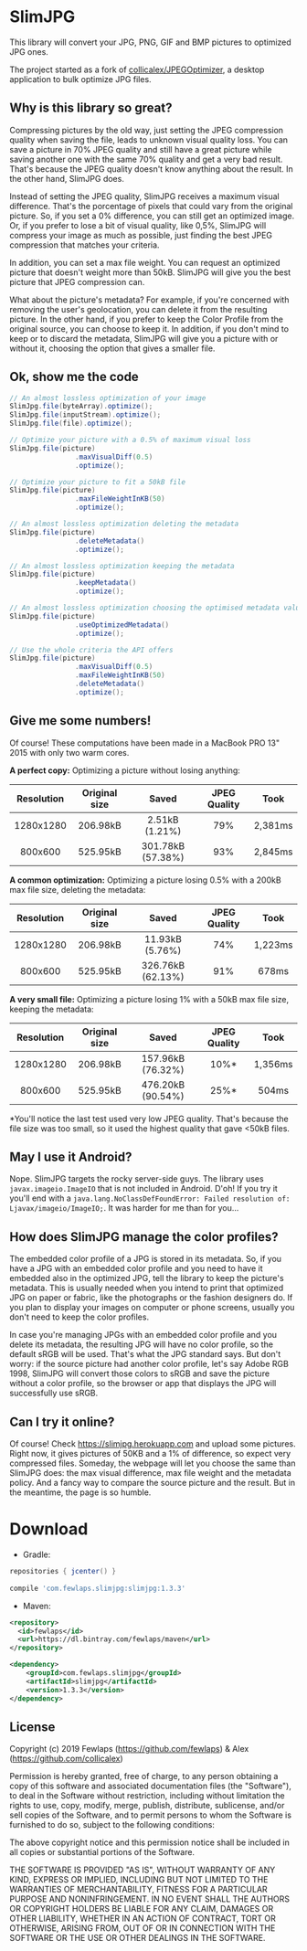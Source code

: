 # SlimJPG

This library will convert your JPG, PNG, GIF and BMP pictures to optimized JPG ones.

The project started as a fork of [collicalex/JPEGOptimizer](https://github.com/collicalex/JPEGOptimizer), a desktop application to bulk optimize JPG files.


## Why is this library so great?

Compressing pictures by the old way, just setting the JPEG compression quality when saving the file, leads to unknown visual quality loss. You can save a picture in 70% JPEG quality and still have a great picture while saving another one with the same 70% quality and get a very bad result. That's because the JPEG quality doesn't know anything about the result. In the other hand, SlimJPG does.

Instead of setting the JPEG quality, SlimJPG receives a maximum visual difference. That's the porcentage of pixels that could vary from the original picture. So, if you set a 0% difference, you can still get an optimized image. Or, if you prefer to lose a bit of visual quality, like 0,5%, SlimJPG will compress your image as much as possible, just finding the best JPEG compression that matches your criteria. 

In addition, you can set a max file weight. You can request an optimized picture that doesn't weight more than 50kB. SlimJPG will give you the best picture that JPEG compression can.

What about the picture's metadata? For example, if you're concerned with removing the user's geolocation, you can delete it from the resulting picture. In the other hand, if you prefer to keep the Color Profile from the original source, you can choose to keep it. In addition, if you don't mind to keep or to discard the metadata, SlimJPG will give you a picture with or without it, choosing the option that gives a smaller file.


## Ok, show me the code

```java
// An almost lossless optimization of your image
SlimJpg.file(byteArray).optimize();
SlimJpg.file(inputStream).optimize();
SlimJpg.file(file).optimize();

// Optimize your picture with a 0.5% of maximum visual loss
SlimJpg.file(picture)
                .maxVisualDiff(0.5)
                .optimize();

// Optimize your picture to fit a 50kB file
SlimJpg.file(picture)
                .maxFileWeightInKB(50)
                .optimize();

// An almost lossless optimization deleting the metadata
SlimJpg.file(picture)
                .deleteMetadata()
                .optimize();

// An almost lossless optimization keeping the metadata
SlimJpg.file(picture)
                .keepMetadata()
                .optimize();

// An almost lossless optimization choosing the optimised metadata value
SlimJpg.file(picture)
                .useOptimizedMetadata()
                .optimize();

// Use the whole criteria the API offers
SlimJpg.file(picture)
                .maxVisualDiff(0.5)
                .maxFileWeightInKB(50)
                .deleteMetadata()
                .optimize();
```


## Give me some numbers!

Of course! These computations have been made in a MacBook PRO 13" 2015 with only two warm cores.

**A perfect copy:** Optimizing a picture without losing anything:

|Resolution|Original size|Saved|JPEG Quality|Took|
|:---:|:---:|:---:|:---:|:---:|
|1280x1280|206.98kB|2.51kB (1.21%)|79%|2,381ms|
|800x600|525.95kB|301.78kB (57.38%)|93%|2,845ms|

**A common optimization:** Optimizing a picture losing 0.5% with a 200kB max file size, deleting the metadata:

|Resolution|Original size|Saved|JPEG Quality|Took|
|:---:|:---:|:---:|:---:|:---:|
|1280x1280|206.98kB|11.93kB (5.76%)|74%|1,223ms|
|800x600|525.95kB|326.76kB (62.13%)|91%|678ms|

**A very small file:** Optimizing a picture losing 1% with a 50kB max file size, keeping the metadata:

|Resolution|Original size|Saved|JPEG Quality|Took|
|:---:|:---:|:---:|:---:|:---:|
|1280x1280|206.98kB|157.96kB (76.32%)|10%*|1,356ms|
|800x600|525.95kB|476.20kB (90.54%)|25%*|504ms|

*You'll notice the last test used very low JPEG quality. That's because the file size was too small, so it used the highest quality that gave <50kB files.


## May I use it Android?

Nope. SlimJPG targets the rocky server-side guys. The library uses `javax.imageio.ImageIO` that is not included in Android. D'oh! If you try it you'll end with a `java.lang.NoClassDefFoundError: Failed resolution of: Ljavax/imageio/ImageIO;`. It was harder for me than for you...

## How does SlimJPG manage the color profiles?

The embedded color profile of a JPG is stored in its metadata. So, if you have a JPG with an embedded color profile and you need to have it embedded also in the optimized JPG, tell the library to keep the picture's metadata. This is usually needed when you intend to print that optimized JPG on paper or fabric, like the photographs or the fashion designers do. If you plan to display your images on computer or phone screens, usually you don't need to keep the color profiles.

In case you're managing JPGs with an embedded color profile and you delete its metadata, the resulting JPG will have no color profile, so the default sRGB will be used. That's what the JPG standard says. But don't worry: if the source picture had another color profile, let's say Adobe RGB 1998, SlimJPG will convert those colors to sRGB and save the picture without a color profile, so the browser or app that displays the JPG will successfully use sRGB.

## Can I try it online?

Of course! Check https://slimjpg.herokuapp.com and upload some pictures. Right now, it gives pictures of 50KB and a 1% of difference, so expect very compressed files. Someday, the webpage will let you choose the same than SlimJPG does: the max visual difference, max file weight and the metadata policy. And a fancy way to compare the source picture and the result. But in the meantime, the page is so humble.


# Download

* Gradle:
```groovy
repositories { jcenter() }
    
compile 'com.fewlaps.slimjpg:slimjpg:1.3.3'
```
* Maven:
```xml
<repository>
  <id>fewlaps</id>
  <url>https://dl.bintray.com/fewlaps/maven</url>
</repository>

<dependency>
    <groupId>com.fewlaps.slimjpg</groupId>
    <artifactId>slimjpg</artifactId>
    <version>1.3.3</version>
</dependency>
```

## License

Copyright (c) 2019 Fewlaps (https://github.com/fewlaps) & Alex (https://github.com/collicalex)

Permission is hereby granted, free of charge, to any person obtaining a copy
of this software and associated documentation files (the "Software"), to deal
in the Software without restriction, including without limitation the rights
to use, copy, modify, merge, publish, distribute, sublicense, and/or sell
copies of the Software, and to permit persons to whom the Software is
furnished to do so, subject to the following conditions:

The above copyright notice and this permission notice shall be included in all
copies or substantial portions of the Software.

THE SOFTWARE IS PROVIDED "AS IS", WITHOUT WARRANTY OF ANY KIND, EXPRESS OR
IMPLIED, INCLUDING BUT NOT LIMITED TO THE WARRANTIES OF MERCHANTABILITY,
FITNESS FOR A PARTICULAR PURPOSE AND NONINFRINGEMENT. IN NO EVENT SHALL THE
AUTHORS OR COPYRIGHT HOLDERS BE LIABLE FOR ANY CLAIM, DAMAGES OR OTHER
LIABILITY, WHETHER IN AN ACTION OF CONTRACT, TORT OR OTHERWISE, ARISING FROM,
OUT OF OR IN CONNECTION WITH THE SOFTWARE OR THE USE OR OTHER DEALINGS IN THE
SOFTWARE.
